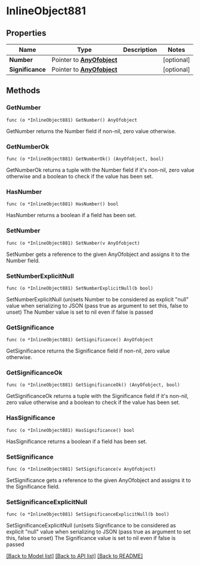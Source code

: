 # InlineObject881

## Properties

Name | Type | Description | Notes
------------ | ------------- | ------------- | -------------
**Number** | Pointer to [**AnyOfobject**](anyOf&lt;object&gt;.md) |  | [optional] 
**Significance** | Pointer to [**AnyOfobject**](anyOf&lt;object&gt;.md) |  | [optional] 

## Methods

### GetNumber

`func (o *InlineObject881) GetNumber() AnyOfobject`

GetNumber returns the Number field if non-nil, zero value otherwise.

### GetNumberOk

`func (o *InlineObject881) GetNumberOk() (AnyOfobject, bool)`

GetNumberOk returns a tuple with the Number field if it's non-nil, zero value otherwise
and a boolean to check if the value has been set.

### HasNumber

`func (o *InlineObject881) HasNumber() bool`

HasNumber returns a boolean if a field has been set.

### SetNumber

`func (o *InlineObject881) SetNumber(v AnyOfobject)`

SetNumber gets a reference to the given AnyOfobject and assigns it to the Number field.

### SetNumberExplicitNull

`func (o *InlineObject881) SetNumberExplicitNull(b bool)`

SetNumberExplicitNull (un)sets Number to be considered as explicit "null" value
when serializing to JSON (pass true as argument to set this, false to unset)
The Number value is set to nil even if false is passed
### GetSignificance

`func (o *InlineObject881) GetSignificance() AnyOfobject`

GetSignificance returns the Significance field if non-nil, zero value otherwise.

### GetSignificanceOk

`func (o *InlineObject881) GetSignificanceOk() (AnyOfobject, bool)`

GetSignificanceOk returns a tuple with the Significance field if it's non-nil, zero value otherwise
and a boolean to check if the value has been set.

### HasSignificance

`func (o *InlineObject881) HasSignificance() bool`

HasSignificance returns a boolean if a field has been set.

### SetSignificance

`func (o *InlineObject881) SetSignificance(v AnyOfobject)`

SetSignificance gets a reference to the given AnyOfobject and assigns it to the Significance field.

### SetSignificanceExplicitNull

`func (o *InlineObject881) SetSignificanceExplicitNull(b bool)`

SetSignificanceExplicitNull (un)sets Significance to be considered as explicit "null" value
when serializing to JSON (pass true as argument to set this, false to unset)
The Significance value is set to nil even if false is passed

[[Back to Model list]](../README.md#documentation-for-models) [[Back to API list]](../README.md#documentation-for-api-endpoints) [[Back to README]](../README.md)


